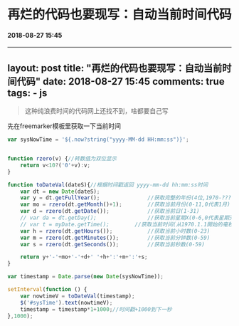 # 再烂的代码也要现写：自动当前时间代码
#### 2018-08-27 15:45
---
layout: post
title: "再烂的代码也要现写：自动当前时间代码"
date: 2018-08-27 15:45
comments: true
tags:
	- js
---

> 这种纯浪费时间的代码网上还找不到，啥都要自己写

先在freemarker模板里获取一下当前时间

```javascript
var sysNowTime = '${.now?string("yyyy-MM-dd HH:mm:ss")}';
```

```javascript

function rzero(v) {//转数值为双位显示
	return v<10?('0'+v):v;
}

function toDateVal(dateS){//根据时间戳返回 yyyy-mm-dd hh:mm:ss时间
	var dt = new Date(dateS);
	var y = dt.getFullYear();    			//获取完整的年份(4位,1970-????)
	var mo = rzero(dt.getMonth()+1);    	//获取当前月份(0-11,0代表1月)
	var d = rzero(dt.getDate());        	//获取当前日(1-31)
	// var da = dt.getDay();         		//获取当前星期X(0-6,0代表星期天)
	// var t = myDate.getTime();       	//获取当前时间(从1970.1.1開始的毫秒数)
	var h = rzero(dt.getHours());       	//获取当前小时数(0-23)
	var m = rzero(dt.getMinutes());     	//获取当前分钟数(0-59)
	var s = rzero(dt.getSeconds());     	//获取当前秒数(0-59)

	return y+'-'+mo+'-'+d+' '+h+':'+m+':'+s;
}

var timestamp = Date.parse(new Date(sysNowTime));

setInterval(function () {
	var nowtimeV = toDateVal(timestamp);
	$('#sysTime').text(nowtimeV);
	timestamp = timestamp*1+1000;//时间戳+1000到下一秒
},1000);
```
